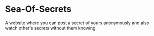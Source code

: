 # Sea-Of-Secrets
A website where you can post a secret of yours anonymously and also watch other's secrets without them knowing
